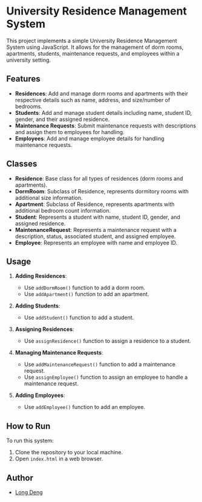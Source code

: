 # University Residence Management System

This project implements a simple University Residence Management System using JavaScript. It allows for the management of dorm rooms, apartments, students, maintenance requests, and employees within a university setting.

## Features

- **Residences**: Add and manage dorm rooms and apartments with their respective details such as name, address, and size/number of bedrooms.
- **Students**: Add and manage student details including name, student ID, gender, and their assigned residence.
- **Maintenance Requests**: Submit maintenance requests with descriptions and assign them to employees for handling.
- **Employees**: Add and manage employee details for handling maintenance requests.

## Classes

- **Residence**: Base class for all types of residences (dorm rooms and apartments).
- **DormRoom**: Subclass of Residence, represents dormitory rooms with additional size information.
- **Apartment**: Subclass of Residence, represents apartments with additional bedroom count information.
- **Student**: Represents a student with name, student ID, gender, and assigned residence.
- **MaintenanceRequest**: Represents a maintenance request with a description, status, associated student, and assigned employee.
- **Employee**: Represents an employee with name and employee ID.

## Usage

1. **Adding Residences**:

   - Use `addDormRoom()` function to add a dorm room.
   - Use `addApartment()` function to add an apartment.

2. **Adding Students**:

   - Use `addStudent()` function to add a student.

3. **Assigning Residences**:

   - Use `assignResidence()` function to assign a residence to a student.

4. **Managing Maintenance Requests**:

   - Use `addMaintenanceRequest()` function to add a maintenance request.
   - Use `assignEmployee()` function to assign an employee to handle a maintenance request.

5. **Adding Employees**:
   - Use `addEmployee()` function to add an employee.

## How to Run

To run this system:

1. Clone the repository to your local machine.
2. Open `index.html` in a web browser.

## Author

- [Long Deng](https://github.com/longmaker2)
